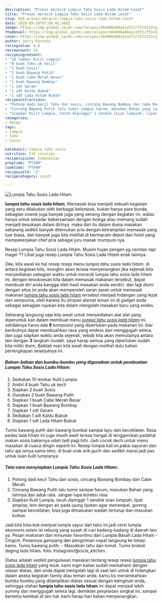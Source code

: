 ```yaml
---
description: "Proses meracik Lumpia Tahu Sosis Lada Hitam Lezat"
title: "Proses meracik Lumpia Tahu Sosis Lada Hitam Lezat"
slug: 926-proses-meracik-lumpia-tahu-sosis-lada-hitam-lezat
date: 2020-09-20T07:09:01.658Z
image: https://img-global.cpcdn.com/recipes/46e006a08a2ce5f2/751x532cq70/lumpia-tahu-sosis-lada-hitam-foto-resep-utama.jpg
thumbnail: https://img-global.cpcdn.com/recipes/46e006a08a2ce5f2/751x532cq70/lumpia-tahu-sosis-lada-hitam-foto-resep-utama.jpg
cover: https://img-global.cpcdn.com/recipes/46e006a08a2ce5f2/751x532cq70/lumpia-tahu-sosis-lada-hitam-foto-resep-utama.jpg
author: Jerry Parsons
ratingvalue: 4.6
reviewcount: 14
recipeingredient:
- "10 lembar Kulit Lumpia"
- "4 buah Tahu uk kecil"
- "2 buah Sosis"
- "2 buah Bawang Putih"
- "1 buah Cabe Merah Besar"
- "1 buah Bawang Bombay"
- "1 sdt Garam"
- "1 sdt Kaldu Bubuk"
- "1 sdt Lada Hitam Bubuk"
recipeinstructions:
- "Potong dadi kecil Tahu dan sosis, cincang Bawang Bombay dan Cabe Merah"
- "Cincang Bawang Putih lalu tumis sampai harum, masukan Bahan yang lainnya dan aduk rata. Jangan lupa koreksi rasa"
- "Siapkan Kulit Lumpia, taruh dipinggir 1 sendok isian lumpiah, lipat amplop, lem dengan air pada ujung lipatan agar menempel, goreng sampai kecoklatan, bisa juga dimasukan wadah tertutup dan masukan kulkas"
categories:
- Resep
tags:
- lumpia
- tahu
- sosis

katakunci: lumpia tahu sosis 
nutrition: 219 calories
recipecuisine: Indonesian
preptime: "PT16M"
cooktime: "PT44M"
recipeyield: "2"
recipecategory: Lunch

---
```



![Lumpia Tahu Sosis Lada Hitam](https://img-global.cpcdn.com/recipes/46e006a08a2ce5f2/751x532cq70/lumpia-tahu-sosis-lada-hitam-foto-resep-utama.jpg)

<b><i>lumpia tahu sosis lada hitam</i></b>, Memasak bisa menjadi sebuah kegiatan yang seru dilakukan oleh berbagai kelompok. bukan hanya para bunda, sebagian cowok juga banyak juga yang senang dengan kegiatan ini. walau hanya untuk sekedar kebersamaan dengan kolega atau memang sudah menjadi kesukaan dalam dirinya. maka dari itu dalam dunia masakan sekarang sedikit banyak ditemukan pria dengan ketrampilan memasak yang luar biasa, dan banyak juga kita melihat di bermacam depot dan hotel yang mempekerjakan chef pria sebagai juru masak mumpuni nya.

Resep Lumpia Tahu Sosis Lada Hitam. Musim hujan pengen yg cemilan tapi mager ?? Lihat juga resep Lumpia Tahu Sosis Lada Hitam enak lainnya.

Oke, kita awali ke hal resep resep menu <i>lumpia tahu sosis lada hitam</i>. di antara kegiatan kita, mungkin akan terasa menyenangkan jika sejenak kita menyediakan sebagian waktu untuk meracik lumpia tahu sosis lada hitam ini. dengan kesuksesan kita dalam memasak makanan tersebut, dapat membuat diri anda bangga oleh hasil masakan anda sendiri. dan lagi disini dengan situs ini anda akan memperoleh saran saran untuk memasak makanan <u>lumpia tahu sosis lada hitam</u> tersebut menjadi hidangan yang lezat dan sempurna, oleh karena itu simpan alamat laman ini di gadget anda sebagai sebagian rujukan kita dalam mengolah masakan baru yang endes.


Sekarang langsung saja kita awali untuk menyediakan alat alat yang diperuntuk kan dalam membuat menu <u><i>lumpia tahu sosis lada hitam</i></u> ini. setidaknya harus ada <b>9</b> komposisi yang diperlukan pada makanan ini. biar berikutnya dapat membuahkan rasa yang endess dan menggugah selera. dan juga siapkan waktu anda sejenak, sebab kita akan memulainya antara lain dengan <b>3</b> langkah mudah. saya harap semua yang diperlukan sudah kita miliki disini, Baiklah mari kita awali dengan melihat dulu bahan perlengkapan selanjutnya ini.

<!--inarticleads1-->

##### Bahan-bahan dan bumbu-bumbu yang digunakan untuk pembuatan Lumpia Tahu Sosis Lada Hitam:

1. Sediakan 10 lembar Kulit Lumpia
1. Ambil 4 buah Tahu uk kecil
1. Siapkan 2 buah Sosis
1. Gunakan 2 buah Bawang Putih
1. Siapkan 1 buah Cabe Merah Besar
1. Siapkan 1 buah Bawang Bombay
1. Siapkan 1 sdt Garam
1. Sediakan 1 sdt Kaldu Bubuk
1. Siapkan 1 sdt Lada Hitam Bubuk


Tumis bawang putih dan bawang bombai sampai layu dan kecoklatan. Rasa pedas lada hitam ini juga masih awet terasa hangat di tenggorokan.padahal makan sosis bakarnya udah tadi pagi.hihi. Jadi cocok dech untuk menu masakan di cuaca dingin seperti ini. Resep lumpia kali ini.pakai sayuran dan tahu aja isinya.sama telur, di buat orak arik.gurih dan sedikit mansi.jadi pas untuk isian kulit lumpianya. 

<!--inarticleads2-->

##### Tata cara menyiapkan Lumpia Tahu Sosis Lada Hitam:

1. Potong dadi kecil Tahu dan sosis, cincang Bawang Bombay dan Cabe Merah
1. Cincang Bawang Putih lalu tumis sampai harum, masukan Bahan yang lainnya dan aduk rata. Jangan lupa koreksi rasa
1. Siapkan Kulit Lumpia, taruh dipinggir 1 sendok isian lumpiah, lipat amplop, lem dengan air pada ujung lipatan agar menempel, goreng sampai kecoklatan, bisa juga dimasukan wadah tertutup dan masukan kulkas


Jadi.kita bisa kok.menjual lumpia sayur dan tahu ini.jadi versi lumpia ekonomis.selain isi rebung yang susah di cari kadang-kadang di daerah lain ya. Pesan makanan dan minuman favoritmu dari Lumpia Basah Lada Hitam - Cingcin. Pesannya gampang dan pengiriman cepat langsung ke lokasi kamu. Tumis bawang putih. - Masukkan tahu dan tomat. Tumis brokoli daging lada hitam. foto: Instagram/@cicie_kitchen. 

Diatas adalah sedikit pengulasan masakan tentang resep resep <u>lumpia tahu sosis lada hitam</u> yang lezat. kami ingin kalian sudah memahami dengan ulasan diatas, dan anda dapat mengolah lagi di saat lain untuk di hidangkan dalam aneka kegiatan family atau teman anda. kamu bs menambahkan bumbu bumbu yang ditampilkan diatas sesuai dengan keinginan anda, sehingga olahan <b>lumpia tahu sosis lada hitam</b> ini dapat menjadi lebih yummy dan menggugah selera lagi. demikian penjelasan singkat ini, sampai bertemu kembali di lain hal. kami harap hari kalian menyenangkan.
